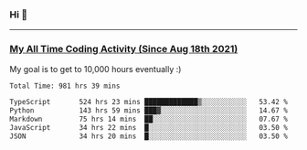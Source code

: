 ### Hi 🙂

---

### <a href="https://wakatime.com/@Eroxl">My All Time Coding Activity (Since Aug 18th 2021)</a>
My goal is to get to 10,000 hours eventually :)
<!--START_SECTION:waka-->

```txt
Total Time: 981 hrs 39 mins

TypeScript       524 hrs 23 mins █████████████▒░░░░░░░░░░░   53.42 %
Python           143 hrs 59 mins ███▓░░░░░░░░░░░░░░░░░░░░░   14.67 %
Markdown         75 hrs 14 mins  ██░░░░░░░░░░░░░░░░░░░░░░░   07.67 %
JavaScript       34 hrs 22 mins  █░░░░░░░░░░░░░░░░░░░░░░░░   03.50 %
JSON             34 hrs 20 mins  █░░░░░░░░░░░░░░░░░░░░░░░░   03.50 %
```

<!--END_SECTION:waka-->
